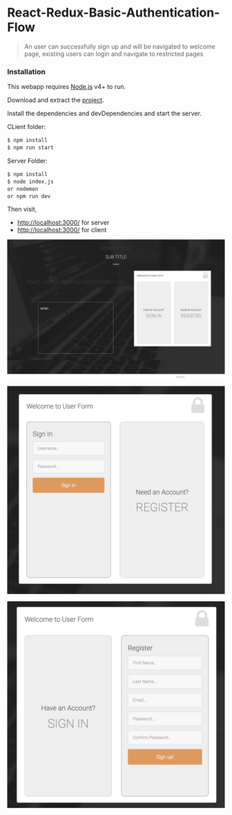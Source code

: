 # React-Redux-Basic-Authentication-Flow


> An user can successfully sign up and will be navigated to welcome page, 
> existing users can login and navigate to restricted pages



### Installation


This webapp requires [Node.js](https://nodejs.org/) v4+ to run.

Download and extract the [project](https://github.com/SandeepJagatha/React-Redux-Basic-Authentication-Flow).

Install the dependencies and devDependencies and start the server.

CLient folder:

```sh
$ npm install 
$ npm run start
```
Server Folder:

```sh
$ npm install
$ node index.js 
or nodemon
or npm run dev
```

Then visit,

* [http://localhost:3000/](http://localhost:3090/) for server
* [http://localhost:3000/](http://localhost:8080/) for client




![alt tag](https://github.com/SandeepJagatha/React-Redux-Basic-Authentication-Flow/blob/master/client/screenshots/mainpage.png)



![alt tag](https://github.com/SandeepJagatha/React-Redux-Basic-Authentication-Flow/blob/master/client/screenshots/login%20form.png)



![alt tag](https://github.com/SandeepJagatha/React-Redux-Basic-Authentication-Flow/blob/master/client/screenshots/signup%20form.png)



